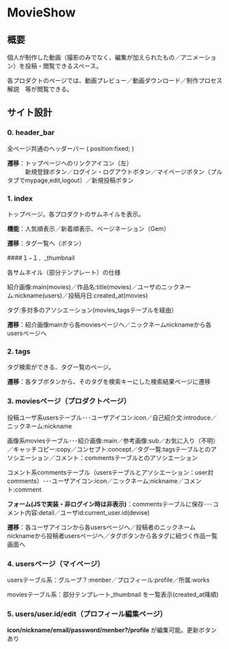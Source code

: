 >
# MovieShow

## 概要
個人が制作した動画（撮影のみでなく、編集が加えられたもの／アニメーション）を投稿・閲覧できるスペース。

各プロダクトのページでは、動画プレビュー／動画ダウンロード／制作プロセス解説　等が閲覧できる。

## サイト設計


### 0. header_bar
全ページ共通のヘッダーバー ( position:fixed; )

**遷移**：トップページへのリンクアイコン（左）  
　　　新規登録ボタン／ログイン・ログアウトボタン／マイページボタン（プルタブでmypage,edit,logout）／新規投稿ボタン

### 1. index
トップページ。各プロダクトのサムネイルを表示。

**機能**：人気順表示／新着順表示、ページネーション（Gem）

**遷移**：タグ一覧へ（ボタン）

####１−１．_thumbnail

各サムネイル（部分テンプレート）の仕様

紹介画像:main(movies)／作品名:title(movies)／ユーザのニックネーム:nickname(users)／投稿月日:created_at(movies)

タグ:多対多のアソシエーション(movies_tagsテーブルを経由）

 **遷移**：紹介画像mainから各moviesページへ／ニックネームnicknameから各usersページへ

### 2. tags
タグ検索ができる、タグ一覧のページ。

**遷移**：各タブボタンから、そのタグを検索キーにした検索結果ページに遷移

### 3. moviesページ（プロダクトページ）

投稿ユーザ系usersテーブル･･･ユーザアイコン:icon／自己紹介文:introduce／ニックネーム:nickname

画像系moviesテーブル･･･紹介画像:main／参考画像:sub／お気に入り（不明）／キャッチコピー:copy／コンセプト:concept／タグ一覧:tagsテーブルとのアソシエーション／コメント：commentsテーブルとのアソシエーション

コメント系commentsテーブル（usersテーブルとアソシエーション：user対comments）･･･ユーザアイコン:icon／ニックネーム:nickname／コメント:comment

**フォーム(JSで実装・非ログイン時は非表示)**：commentsテーブルに保存･･･コメント内容:detail／ユーザid:current_user.id(devise)

**遷移**：各ユーザアイコンから各usersページへ／投稿者のニックネームnicknameから投稿者usersページへ／タグボタンから各タグに紐づく作品一覧画面へ

### 4. usersページ（マイページ）

usersテーブル系：グループ？:menber／プロフィール:profile／所属:works

moviesテーブル系：部分テンプレート_thumbnail を一覧表示(created_at降順)

### 5. users/user.id/edit（プロフィール編集ページ）

**icon/nickname/email/password/menber?/profile** が編集可能。更新ボタンあり
